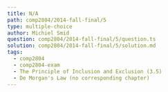 ```yaml
---
title: N/A
path: comp2804/2014-fall-final/5
type: multiple-choice
author: Michiel Smid
question: comp2804/2014-fall-final/5/question.ts
solution: comp2804/2014-fall-final/5/solution.md
tags:
  - comp2804
  - comp2804-exam
  - The Principle of Inclusion and Exclusion (3.5)
  - De Morgan's Law (no corresponding chapter)
---
```

